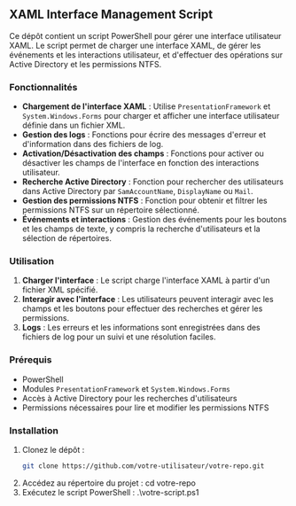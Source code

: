 ## XAML Interface Management Script

Ce dépôt contient un script PowerShell pour gérer une interface utilisateur XAML. Le script permet de charger une interface XAML, de gérer les événements et les interactions utilisateur, et d'effectuer des opérations sur Active Directory et les permissions NTFS.

### Fonctionnalités

- **Chargement de l'interface XAML** : Utilise `PresentationFramework` et `System.Windows.Forms` pour charger et afficher une interface utilisateur définie dans un fichier XML.
- **Gestion des logs** : Fonctions pour écrire des messages d'erreur et d'information dans des fichiers de log.
- **Activation/Désactivation des champs** : Fonctions pour activer ou désactiver les champs de l'interface en fonction des interactions utilisateur.
- **Recherche Active Directory** : Fonction pour rechercher des utilisateurs dans Active Directory par `SamAccountName`, `DisplayName` ou `Mail`.
- **Gestion des permissions NTFS** : Fonction pour obtenir et filtrer les permissions NTFS sur un répertoire sélectionné.
- **Événements et interactions** : Gestion des événements pour les boutons et les champs de texte, y compris la recherche d'utilisateurs et la sélection de répertoires.

### Utilisation

1. **Charger l'interface** : Le script charge l'interface XAML à partir d'un fichier XML spécifié.
2. **Interagir avec l'interface** : Les utilisateurs peuvent interagir avec les champs et les boutons pour effectuer des recherches et gérer les permissions.
3. **Logs** : Les erreurs et les informations sont enregistrées dans des fichiers de log pour un suivi et une résolution faciles.

### Prérequis

- PowerShell
- Modules `PresentationFramework` et `System.Windows.Forms`
- Accès à Active Directory pour les recherches d'utilisateurs
- Permissions nécessaires pour lire et modifier les permissions NTFS

### Installation

1. Clonez le dépôt :
   ```sh
   git clone https://github.com/votre-utilisateur/votre-repo.git
2. Accédez au répertoire du projet :
cd votre-repo
3. Exécutez le script PowerShell :
.\votre-script.ps1
